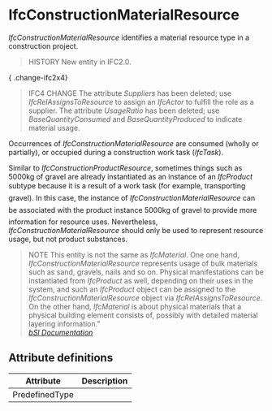 IfcConstructionMaterialResource
===============================
_IfcConstructionMaterialResource_ identifies a material resource type in a
construction project.  
  
> HISTORY  New entity in IFC2.0.  
  
{ .change-ifc2x4}  
> IFC4 CHANGE  The attribute _Suppliers_ has been deleted; use
> _IfcRelAssignsToResource_ to assign an _IfcActor_ to fulfill the role as a
> supplier. The attribute _UsageRatio_ has been deleted; use
> _BaseQuantityConsumed_ and _BaseQuantityProduced_ to indicate material
> usage.  
  
Occurrences of _IfcConstructionMaterialResource_ are consumed (wholly or
partially), or occupied during a construction work task (_IfcTask_).  
  
Similar to _IfcConstructionProductResource_, sometimes things such as 5000kg
of gravel are already instantiated as an instance of an _IfcProduct_ subtype
because it is a result of a work task (for example, transporting gravel). In
this case, the instance of _IfcConstructionMaterialResource_ can be associated
with the product instance 5000kg of gravel to provide more information for
resource uses. Nevertheless, _IfcConstructionMaterialResource_ should only be
used to represent resource usage, but not product substances.  
  
> NOTE  This entity is not the same as _IfcMaterial_. One one hand,
> _IfcConstructionMaterialResource_ represents usage of bulk materials such as
> sand, gravels, nails and so on. Physical manifestations can be instantiated
> from _IfcProduct_ as well, depending on their uses in the system, and such
> an _IfcProduct_ object can be assigned to the
> _IfcConstructionMaterialResource_ object via _IfcRelAssignsToResource_. On
> the other hand, _IfcMaterial_ is about physical materials that a physical
> building element consists of, possibly with detailed material layering
> information."  
[ _bSI
Documentation_](https://standards.buildingsmart.org/IFC/DEV/IFC4_2/FINAL/HTML/schema/ifcconstructionmgmtdomain/lexical/ifcconstructionmaterialresource.htm)


Attribute definitions
---------------------
| Attribute      | Description   |
|----------------|---------------|
| PredefinedType |               |

